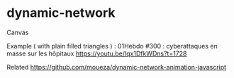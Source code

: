 # dynamic-network

Canvas


Example ( with plain filled triangles ) : 01Hebdo #300​ : cyberattaques en masse sur les hôpitaux https://youtu.be/Iqx1DfkWDns?t=1728

Related https://github.com/moueza/dynamic-network-animation-javascript
